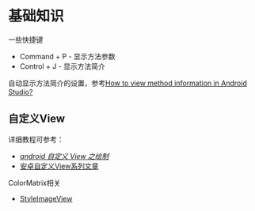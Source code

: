 # 基础知识

一些快捷键

+ Command + P - 显示方法参数
+ Control + J - 显示方法简介

自动显示方法简介的设置，参考[How to view method information in Android Studio?](https://stackoverflow.com/questions/16619667/how-to-view-method-information-in-android-studio)

## 自定义View

详细教程可参考：

+ [*android 自定义 View 之绘制*](https://hencoder.com/tag/hui-zhi/)
+ [安卓自定义View系列文章](https://www.gcssloop.com/timeline)

ColorMatrix相关

+ [StyleImageView](https://github.com/chengdazhi/StyleImageView)


